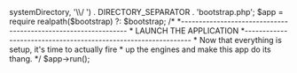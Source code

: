 <?php

// Path to the front controller (this file)
define('FCPATH', __DIR__ . DIRECTORY_SEPARATOR);

/*
 *---------------------------------------------------------------
 * BOOTSTRAP THE APPLICATION
 *---------------------------------------------------------------
 * This process sets up the path constants, loads and registers
 * our autoloader, along with Composer's, loads our constants
 * and fires up an environment-specific bootstrapping.
 */

// Ensure the current directory is pointing to the front controller's directory
chdir(__DIR__);

// Load our paths config file
//require $pathsPath;
require realpath(FCPATH . 'app/Config/Paths.php') ?: FCPATH . 'app/Config/Paths.php';
// ^^^ Change this if you move your application folder
$paths = new Config\Paths();

$paths = new Config\Paths();

// Location of the framework bootstrap file.
$bootstrap = rtrim($paths->systemDirectory, '\\/ ') . DIRECTORY_SEPARATOR . 'bootstrap.php';
$app       = require realpath($bootstrap) ?: $bootstrap;

/*
 *---------------------------------------------------------------
 * LAUNCH THE APPLICATION
 *---------------------------------------------------------------
 * Now that everything is setup, it's time to actually fire
 * up the engines and make this app do its thang.
 */
$app->run();
